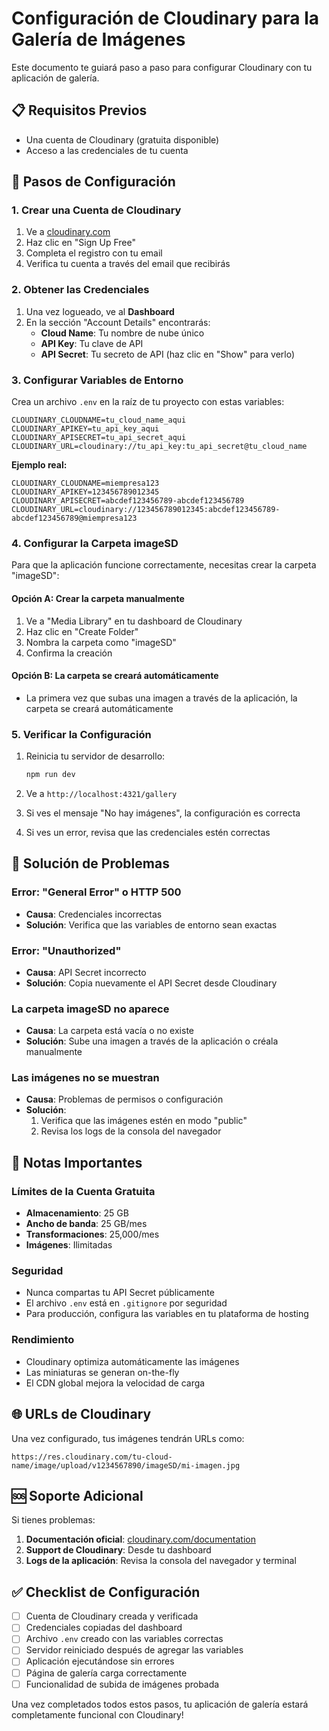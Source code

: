 # Configuración de Cloudinary para la Galería de Imágenes

Este documento te guiará paso a paso para configurar Cloudinary con tu
aplicación de galería.

## 📋 Requisitos Previos

- Una cuenta de Cloudinary (gratuita disponible)
- Acceso a las credenciales de tu cuenta

## 🚀 Pasos de Configuración

### 1. Crear una Cuenta de Cloudinary

1. Ve a [cloudinary.com](https://cloudinary.com)
2. Haz clic en "Sign Up Free"
3. Completa el registro con tu email
4. Verifica tu cuenta a través del email que recibirás

### 2. Obtener las Credenciales

1. Una vez logueado, ve al **Dashboard**
2. En la sección "Account Details" encontrarás:
   - **Cloud Name**: Tu nombre de nube único
   - **API Key**: Tu clave de API
   - **API Secret**: Tu secreto de API (haz clic en "Show" para verlo)

### 3. Configurar Variables de Entorno

Crea un archivo `.env` en la raíz de tu proyecto con estas variables:

```env
CLOUDINARY_CLOUDNAME=tu_cloud_name_aqui
CLOUDINARY_APIKEY=tu_api_key_aqui
CLOUDINARY_APISECRET=tu_api_secret_aqui
CLOUDINARY_URL=cloudinary://tu_api_key:tu_api_secret@tu_cloud_name
```

**Ejemplo real:**

```env
CLOUDINARY_CLOUDNAME=miempresa123
CLOUDINARY_APIKEY=123456789012345
CLOUDINARY_APISECRET=abcdef123456789-abcdef123456789
CLOUDINARY_URL=cloudinary://123456789012345:abcdef123456789-abcdef123456789@miempresa123
```

### 4. Configurar la Carpeta imageSD

Para que la aplicación funcione correctamente, necesitas crear la carpeta
"imageSD":

#### Opción A: Crear la carpeta manualmente

1. Ve a "Media Library" en tu dashboard de Cloudinary
2. Haz clic en "Create Folder"
3. Nombra la carpeta como "imageSD"
4. Confirma la creación

#### Opción B: La carpeta se creará automáticamente

- La primera vez que subas una imagen a través de la aplicación, la carpeta se
  creará automáticamente

### 5. Verificar la Configuración

1. Reinicia tu servidor de desarrollo:

   ```bash
   npm run dev
   ```

2. Ve a `http://localhost:4321/gallery`

3. Si ves el mensaje "No hay imágenes", la configuración es correcta

4. Si ves un error, revisa que las credenciales estén correctas

## 🔧 Solución de Problemas

### Error: "General Error" o HTTP 500

- **Causa**: Credenciales incorrectas
- **Solución**: Verifica que las variables de entorno sean exactas

### Error: "Unauthorized"

- **Causa**: API Secret incorrecto
- **Solución**: Copia nuevamente el API Secret desde Cloudinary

### La carpeta imageSD no aparece

- **Causa**: La carpeta está vacía o no existe
- **Solución**: Sube una imagen a través de la aplicación o créala manualmente

### Las imágenes no se muestran

- **Causa**: Problemas de permisos o configuración
- **Solución**:
  1. Verifica que las imágenes estén en modo "public"
  2. Revisa los logs de la consola del navegador

## 📝 Notas Importantes

### Límites de la Cuenta Gratuita

- **Almacenamiento**: 25 GB
- **Ancho de banda**: 25 GB/mes
- **Transformaciones**: 25,000/mes
- **Imágenes**: Ilimitadas

### Seguridad

- Nunca compartas tu API Secret públicamente
- El archivo `.env` está en `.gitignore` por seguridad
- Para producción, configura las variables en tu plataforma de hosting

### Rendimiento

- Cloudinary optimiza automáticamente las imágenes
- Las miniaturas se generan on-the-fly
- El CDN global mejora la velocidad de carga

## 🌐 URLs de Cloudinary

Una vez configurado, tus imágenes tendrán URLs como:

```
https://res.cloudinary.com/tu-cloud-name/image/upload/v1234567890/imageSD/mi-imagen.jpg
```

## 🆘 Soporte Adicional

Si tienes problemas:

1. **Documentación oficial**:
   [cloudinary.com/documentation](https://cloudinary.com/documentation)
2. **Support de Cloudinary**: Desde tu dashboard
3. **Logs de la aplicación**: Revisa la consola del navegador y terminal

## ✅ Checklist de Configuración

- [ ] Cuenta de Cloudinary creada y verificada
- [ ] Credenciales copiadas del dashboard
- [ ] Archivo `.env` creado con las variables correctas
- [ ] Servidor reiniciado después de agregar las variables
- [ ] Aplicación ejecutándose sin errores
- [ ] Página de galería carga correctamente
- [ ] Funcionalidad de subida de imágenes probada

Una vez completados todos estos pasos, tu aplicación de galería estará
completamente funcional con Cloudinary!

